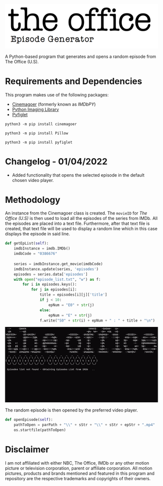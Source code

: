 <img src="/gitImages/TheOfficeEpisodeGeneratorLogo.png" alt="The Office Episode Generator Logo">

A Python-based program that generates and opens a random episode from The Office (U.S).

# Requirements and Dependencies

This program makes use of the following packages:

- [Cinemagoer](https://github.com/cinemagoer/cinemagoer) (formerly known as *IMDbPY*)
- [Python Imaging Library](https://github.com/python-pillow/Pillow)
- [Pyfiglet](https://github.com/pwaller/pyfiglet)

```
python3 -m pip install cinemagoer
```

```
python3 -m pip install Pillow
```

```
python3 -m pip install pyfiglet
```
# Changelog - 01/04/2022
- Added functionality that opens the selected episode in the default chosen video player.

# Methodology

An instance from the Cinemagoer class is created. The `movieID` for *The Office (U.S)* is then used to load all the episodes of the series from IMDb. All the episodes are placed into a text file. Furthermore, after that text file is created, that text file will be used to display a random line which in this case displays the episode in said line.

```python
def getEpList(self):
    imdbInstance = imdb.IMDb()
    imdbCode = "0386676"

    series = imdbInstance.get_movie(imdbCode)
    imdbInstance.update(series, 'episodes')
    episodes = series.data['episodes']
    with open("episode_list.txt", "w") as f:
        for i in episodes.keys():
            for j in episodes[i]:
                title = episodes[i][j]['title']
                if j < 10:
                    epNum = "E0" + str(j)
                else:
                    epNum = "E" + str(j)
                f.write("S0" + str(i) + epNum + " : " + title + "\n")
```

<img src="/gitImages/loadingDisplaying.gif" alt="Program Functioning">

The random episode is then opened by the preferred video player.

```python
def openEpisode(self):
    pathToOpen = parPath + "\\" + sStr + "\\" + sStr + epStr + ".mp4"
    os.startfile(pathToOpen)
```

# Disclaimer

I am not affiliated with either NBC, The Office, IMDb or any other motion picture or television corporation, parent or affiliate corporation. All motion pictures, products and brands mentioned and featured in this program and repository are the respective trademarks and copyrights of their owners.
